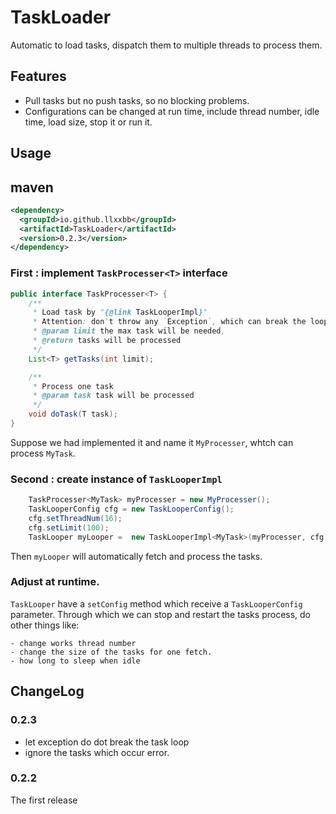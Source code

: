 # TaskLoader

Automatic to load tasks, dispatch them to multiple threads to process them.
    
## Features

- Pull tasks but no push tasks, so no blocking problems.
- Configurations can be changed at run time, include thread number, idle time, load size, stop it or run it.

## Usage

## maven

```xml
<dependency>
  <groupId>io.github.llxxbb</groupId>
  <artifactId>TaskLoader</artifactId>
  <version>0.2.3</version>
</dependency>
```

### First : implement `TaskProcesser<T>` interface

```java
public interface TaskProcesser<T> {
    /**
     * Load task by "{@link TaskLooperImpl}"
     * Attention: don't throw any `Exception`, which can break the loop of the process.
     * @param limit the max task will be needed,
     * @return tasks will be processed
     */
    List<T> getTasks(int limit);

    /**
     * Process one task
     * @param task task will be processed
     */
    void doTask(T task);
}
```
Suppose we had implemented it and name it `MyProcesser`, whtch can process `MyTask`.

### Second : create instance of `TaskLooperImpl`

```java
    TaskProcesser<MyTask> myProcesser = new MyProcesser();
    TaskLooperConfig cfg = new TaskLooperConfig();
    cfg.setThreadNum(16);
    cfg.setLimit(100);
    TaskLooper myLooper =  new TaskLooperImpl<MyTask>(myProcesser, cfg);

```

Then `myLooper` will automatically fetch and process the tasks.

### Adjust at runtime.

`TaskLooper` have a `setConfig` method which receive a `TaskLooperConfig` parameter.
Through which we can stop and restart the tasks process, do other things like:

    - change works thread number
    - change the size of the tasks for one fetch.
    - how long to sleep when idle

## ChangeLog

### 0.2.3

- let exception do dot break the task loop
- ignore the tasks which occur error.

### 0.2.2 

The first release